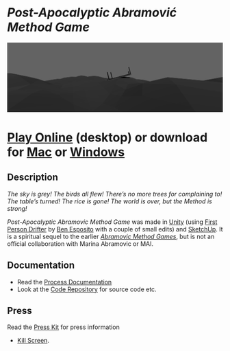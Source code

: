 # *Post-Apocalyptic Abramović Method Game*

![](images/post-apocalyptic-abramovic-method-game-banner.png)

# [Play Online](https://www.pippinbarr.com/post-apocalyptic-abramovic-method-game/webgl/) (desktop) or download for [Mac](https://github.com/pippinbarr/post-apocalyptic-abramovic-method-game/releases/tag/mac) or [Windows](https://github.com/pippinbarr/post-apocalyptic-abramovic-method-game/releases/tag/windows)

## Description
*The sky is grey! The birds all flew! There’s no more trees for complaining to! The table’s turned! The rice is gone! The world is over, but the Method is strong!*

_Post-Apocalyptic Abramovic Method Game_ was made in [Unity](http://unity3d.com) (using [First Person Drifter](http://torahhorse.com/first-person-drifter-controller-for-unity3d) by [Ben Esposito](http://torahhorse.com/) with a couple of small edits) and [SketchUp](http://www.sketchup.com/). It is a spiritual sequel to the earlier _[Abramovic Method Games](http://www.pippinbarr.com/abramovic-method-games/info)_, but is not an official collaboration with Marina Abramovic or MAI.

## Documentation
* Read the [Process Documentation](../process)
* Look at the [Code Repository](https://github.com/pippinbarr/post-apocalyptic-abramovic-method-game) for source code etc.

## Press
Read the [Press Kit](../press) for press information

* [Kill Screen](https://killscreen.com/articles/in-the-post-apocalypse-there-will-still-be-performance-art/).
